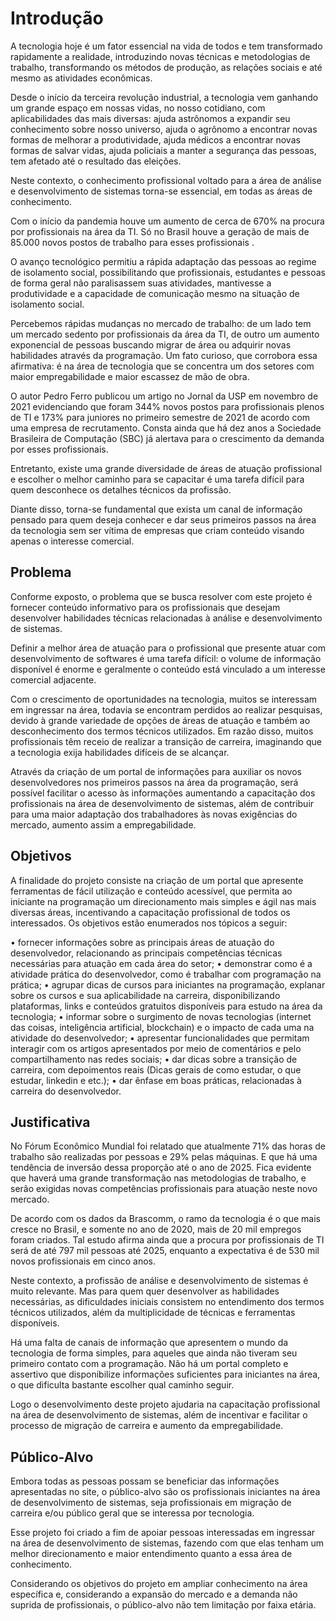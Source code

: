 # Introdução

A tecnologia hoje é um fator essencial na vida de todos e tem transformado rapidamente a realidade, introduzindo novas técnicas e metodologias de trabalho, transformando os métodos de produção, as relações sociais e até mesmo as atividades econômicas.

Desde o início da terceira revolução industrial, a tecnologia vem ganhando um grande espaço em nossas vidas, no nosso cotidiano, com aplicabilidades das mais diversas: ajuda astrônomos a expandir seu conhecimento sobre nosso universo, ajuda o agrônomo a encontrar novas formas de melhorar a produtividade, ajuda médicos a encontrar novas formas de salvar vidas, ajuda policiais a manter a segurança das pessoas, tem afetado até o resultado das eleições. 

Neste contexto, o conhecimento profissional voltado para a área de análise e desenvolvimento de sistemas torna-se essencial, em todas as áreas de conhecimento.

Com o início da pandemia houve um aumento de cerca de 670% na procura por profissionais na área da TI. Só no Brasil houve a geração de mais de 85.000 novos postos de trabalho para esses profissionais .

O avanço tecnológico permitiu a rápida adaptação das pessoas ao regime de isolamento social, possibilitando que profissionais, estudantes e pessoas de forma geral não paralisassem suas atividades, mantivesse a produtividade e a capacidade de comunicação mesmo na situação de isolamento social. 

Percebemos rápidas mudanças no mercado de trabalho: de um lado tem um mercado sedento por profissionais da área da TI, de outro um aumento exponencial de pessoas buscando migrar de área ou adquirir novas habilidades através da programação. Um fato curioso, que corrobora essa afirmativa: é na área de tecnologia que se concentra um dos setores com maior empregabilidade e maior escassez de mão de obra. 

O autor Pedro Ferro publicou um artigo no Jornal da USP em novembro de 2021 evidenciando que foram 344% novos postos para profissionais plenos de TI e 173% para juniores no primeiro semestre de 2021 de acordo com uma empresa de recrutamento. Consta ainda que há dez anos a Sociedade Brasileira de Computação (SBC) já alertava para o crescimento da demanda por esses profissionais.  

Entretanto, existe uma grande diversidade de áreas de atuação profissional e escolher o melhor caminho para se capacitar é uma tarefa difícil para quem desconhece os detalhes técnicos da profissão.

Diante disso, torna-se fundamental que exista um canal de informação pensado para quem deseja conhecer e dar seus primeiros passos na área da tecnologia sem ser vítima de empresas que criam conteúdo visando apenas o interesse comercial.

## Problema
Conforme exposto, o problema que se busca resolver com este projeto é fornecer conteúdo informativo para os profissionais que desejam desenvolver habilidades técnicas relacionadas à análise e desenvolvimento de sistemas. 

Definir a melhor área de atuação para o profissional que presente atuar com desenvolvimento de softwares é uma tarefa difícil: o volume de informação disponível é enorme e geralmente o conteúdo está vinculado a um interesse comercial adjacente. 

Com o crescimento de oportunidades na tecnologia, muitos se interessam em ingressar na área, todavia se encontram perdidos ao realizar pesquisas, devido à grande variedade de opções de áreas de atuação e também ao desconhecimento dos termos técnicos utilizados. Em razão disso, muitos profissionais têm receio de realizar a transição de carreira, imaginando que a tecnologia exija habilidades difíceis de se alcançar.

Através da criação de um portal de informações para auxiliar os novos desenvolvedores nos primeiros passos na área da programação, será possível facilitar o acesso às informações aumentando a capacitação dos profissionais na área de desenvolvimento de sistemas, além de contribuir para uma maior adaptação dos trabalhadores às novas exigências do mercado, aumento assim a empregabilidade. 


## Objetivos

A finalidade do projeto consiste na criação de um portal que apresente ferramentas de fácil utilização e conteúdo acessível, que permita ao iniciante na programação um direcionamento mais simples e ágil nas mais diversas áreas, incentivando a capacitação profissional de todos os interessados. Os objetivos estão enumerados nos tópicos a seguir:

•	fornecer informações sobre as principais áreas de atuação do desenvolvedor, relacionando as principais competências técnicas necessárias para atuação em cada área do setor;
•	demonstrar como é a atividade prática do desenvolvedor, como é trabalhar com programação na prática;
•	agrupar dicas de cursos para iniciantes na programação, explanar sobre os cursos e sua aplicabilidade na carreira, disponibilizando plataformas, links e conteúdos gratuitos disponíveis para estudo na área da tecnologia;
•	informar sobre o surgimento de novas tecnologias (internet das coisas, inteligência artificial, blockchain) e o impacto de cada uma na atividade do desenvolvedor;
•	apresentar funcionalidades que permitam interagir com os artigos apresentados por meio de comentários e pelo compartilhamento nas redes sociais;
•	dar dicas sobre a transição de carreira, com depoimentos reais (Dicas gerais de como estudar, o que estudar, linkedin e etc.);
•	dar ênfase em boas práticas, relacionadas à carreira do desenvolvedor.



## Justificativa

No Fórum Econômico Mundial foi relatado que atualmente 71% das horas de trabalho são realizadas por pessoas e 29% pelas máquinas.  E que há uma tendência de inversão dessa proporção até o ano de 2025.  Fica evidente que haverá uma grande transformação nas metodologias de trabalho, e serão exigidas novas competências profissionais para atuação neste novo mercado. 

De acordo com os dados da Brascomm, o ramo da tecnologia é o que mais cresce no Brasil, e somente no ano de 2020, mais de 20 mil empregos foram criados. Tal estudo afirma ainda que a procura por profissionais de TI será de até 797 mil pessoas até 2025, enquanto a expectativa é de 530 mil novos profissionais em cinco anos. 

Neste contexto, a profissão de análise e desenvolvimento de sistemas é muito relevante. Mas para quem quer desenvolver as habilidades necessárias, as dificuldades iniciais consistem no entendimento dos termos técnicos utilizados, além da multiplicidade de técnicas e ferramentas disponíveis.  

Há uma falta de canais de informação que apresentem o mundo da tecnologia de forma simples, para aqueles que ainda não tiveram seu primeiro contato com a programação. Não há um portal completo e assertivo que disponibilize informações suficientes para iniciantes na área, o que dificulta bastante escolher qual caminho seguir.

Logo o desenvolvimento deste projeto ajudaria na capacitação profissional na área de desenvolvimento de sistemas, além de incentivar e facilitar o processo de migração de carreira e aumento da empregabilidade.


## Público-Alvo

Embora todas as pessoas possam se beneficiar das informações apresentadas no site, o público-alvo são os profissionais iniciantes na área de desenvolvimento de sistemas, seja profissionais em migração de carreira e/ou público geral que se interessa por tecnologia.

Esse projeto foi criado a fim de apoiar pessoas interessadas em ingressar na área de desenvolvimento de sistemas, fazendo com que elas tenham um melhor direcionamento e maior entendimento quanto a essa área de conhecimento. 

Considerando os objetivos do projeto em ampliar conhecimento na área específica e, considerando a expansão do mercado e a demanda não suprida de profissionais, o público-alvo não tem limitação por faixa etária.

